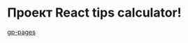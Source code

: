 # Проект React tips calculator! #

[gp-pages](https://gist.github.com/Jekins/2bf2d0638163f1294637#Links 'gp-pages')



